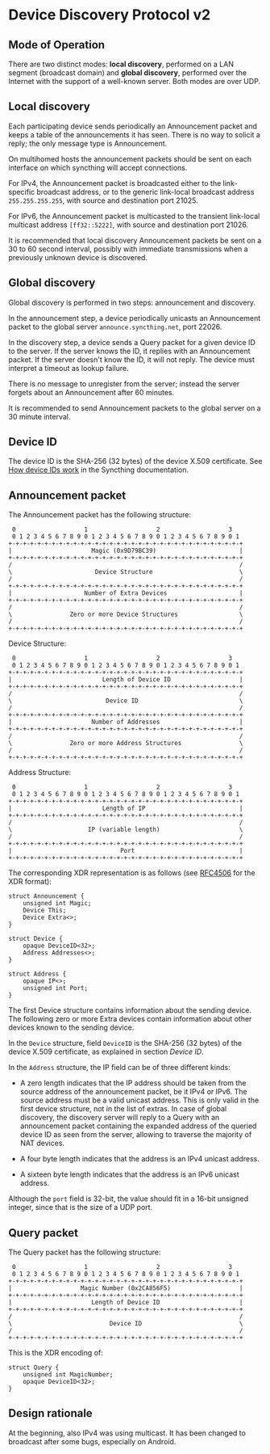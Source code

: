 Device Discovery Protocol v2
============================

Mode of Operation
-----------------

There are two distinct modes: **local discovery**, performed on a LAN
segment (broadcast domain) and **global discovery**, performed over the
Internet with the support of a well-known server. Both modes are over UDP.

Local discovery
---------------

Each participating device sends periodically an Announcement packet and keeps
a table of the announcements it has seen. There is no way to solicit a reply;
the only message type is Announcement.

On multihomed hosts the announcement packets should be sent on each
interface on which syncthing will accept connections.

For IPv4, the Announcement packet is broadcasted either to the link-specific
broadcast address, or to the generic link-local broadcast address
`255.255.255.255`, with source and destination port 21025.

For IPv6, the Announcement packet is multicasted to the transient link-local
multicast address `[ff32::5222]`, with source and destination port 21026.

It is recommended that local discovery Announcement packets be sent on
a 30 to 60 second interval, possibly with immediate transmissions when a
previously unknown device is discovered.

Global discovery
----------------

Global discovery is performed in two steps: announcement and discovery.

In the announcement step, a device periodically unicasts an Announcement
packet to the global server `announce.syncthing.net`, port 22026.

In the discovery step, a device sends a Query packet for a given device ID to
the server. If the server knows the ID, it replies with an Announcement packet.
If the server doesn't know the ID, it will not reply. The device must interpret
a timeout as lookup failure.

There is no message to unregister from the server; instead the server forgets
about an Announcement after 60 minutes.

It is recommended to send Announcement packets to the global server on a 30
minute interval.

Device ID
---------

The device ID is the SHA-256 (32 bytes) of the device X.509 certificate.
See [How device IDs work] in the Syncthing documentation.

Announcement packet
-------------------

The Announcement packet has the following structure:

     0                   1                   2                   3
     0 1 2 3 4 5 6 7 8 9 0 1 2 3 4 5 6 7 8 9 0 1 2 3 4 5 6 7 8 9 0 1
    +-+-+-+-+-+-+-+-+-+-+-+-+-+-+-+-+-+-+-+-+-+-+-+-+-+-+-+-+-+-+-+-+
    |                      Magic (0x9D79BC39)                       |
    +-+-+-+-+-+-+-+-+-+-+-+-+-+-+-+-+-+-+-+-+-+-+-+-+-+-+-+-+-+-+-+-+
    /                                                               /
    \                       Device Structure                        \
    /                                                               /
    +-+-+-+-+-+-+-+-+-+-+-+-+-+-+-+-+-+-+-+-+-+-+-+-+-+-+-+-+-+-+-+-+
    |                    Number of Extra Devices                    |
    +-+-+-+-+-+-+-+-+-+-+-+-+-+-+-+-+-+-+-+-+-+-+-+-+-+-+-+-+-+-+-+-+
    /                                                               /
    \                Zero or more Device Structures                 \
    /                                                               /
    +-+-+-+-+-+-+-+-+-+-+-+-+-+-+-+-+-+-+-+-+-+-+-+-+-+-+-+-+-+-+-+-+

Device Structure:

     0                   1                   2                   3
     0 1 2 3 4 5 6 7 8 9 0 1 2 3 4 5 6 7 8 9 0 1 2 3 4 5 6 7 8 9 0 1
    +-+-+-+-+-+-+-+-+-+-+-+-+-+-+-+-+-+-+-+-+-+-+-+-+-+-+-+-+-+-+-+-+
    |                         Length of Device ID                   |
    +-+-+-+-+-+-+-+-+-+-+-+-+-+-+-+-+-+-+-+-+-+-+-+-+-+-+-+-+-+-+-+-+
    /                                                               /
    \                          Device ID                            \
    /                                                               /
    +-+-+-+-+-+-+-+-+-+-+-+-+-+-+-+-+-+-+-+-+-+-+-+-+-+-+-+-+-+-+-+-+
    |                      Number of Addresses                      |
    +-+-+-+-+-+-+-+-+-+-+-+-+-+-+-+-+-+-+-+-+-+-+-+-+-+-+-+-+-+-+-+-+
    /                                                               /
    \                Zero or more Address Structures                \
    /                                                               /
    +-+-+-+-+-+-+-+-+-+-+-+-+-+-+-+-+-+-+-+-+-+-+-+-+-+-+-+-+-+-+-+-+

Address Structure:

     0                   1                   2                   3
     0 1 2 3 4 5 6 7 8 9 0 1 2 3 4 5 6 7 8 9 0 1 2 3 4 5 6 7 8 9 0 1
    +-+-+-+-+-+-+-+-+-+-+-+-+-+-+-+-+-+-+-+-+-+-+-+-+-+-+-+-+-+-+-+-+
    |                         Length of IP                          |
    +-+-+-+-+-+-+-+-+-+-+-+-+-+-+-+-+-+-+-+-+-+-+-+-+-+-+-+-+-+-+-+-+
    /                                                               /
    \                     IP (variable length)                      \
    /                                                               /
    +-+-+-+-+-+-+-+-+-+-+-+-+-+-+-+-+-+-+-+-+-+-+-+-+-+-+-+-+-+-+-+-+
    |                              Port                             |
    +-+-+-+-+-+-+-+-+-+-+-+-+-+-+-+-+-+-+-+-+-+-+-+-+-+-+-+-+-+-+-+-+

The corresponding XDR representation is as follows (see [RFC4506] for the XDR
format):

    struct Announcement {
        unsigned int Magic;
        Device This;
        Device Extra<>;
    }

    struct Device {
        opaque DeviceID<32>;
        Address Addresses<>;
    }

    struct Address {
        opaque IP<>;
        unsigned int Port;
    }

The first Device structure contains information about the sending device.
The following zero or more Extra devices contain information about other
devices known to the sending device.

In the `Device` structure, field `DeviceID` is the SHA-256 (32 bytes) of the
device X.509 certificate, as explained in section _Device ID_.

In the `Address` structure, the IP field can be of three different kinds:

 - A zero length indicates that the IP address should be taken from the
   source address of the announcement packet, be it IPv4 or IPv6. The
   source address must be a valid unicast address. This is only valid
   in the first device structure, not in the list of extras. In case of
   global discovery, the discovery server will reply to a Query with an
   announcement packet containing the expanded address of the queried
   device ID as seen from the server, allowing to traverse the majority of
   NAT devices.

 - A four byte length indicates that the address is an IPv4 unicast
   address.

 - A sixteen byte length indicates that the address is an IPv6 unicast
   address.

Although the `port` field is 32-bit, the value should fit in a 16-bit unsigned
integer, since that is the size of a UDP port.

Query packet
------------

The Query packet has the following structure:

     0                   1                   2                   3
     0 1 2 3 4 5 6 7 8 9 0 1 2 3 4 5 6 7 8 9 0 1 2 3 4 5 6 7 8 9 0 1
    +-+-+-+-+-+-+-+-+-+-+-+-+-+-+-+-+-+-+-+-+-+-+-+-+-+-+-+-+-+-+-+-+
    |                   Magic Number (0x2CA856F5)                   |
    +-+-+-+-+-+-+-+-+-+-+-+-+-+-+-+-+-+-+-+-+-+-+-+-+-+-+-+-+-+-+-+-+
    |                      Length of Device ID                      |
    +-+-+-+-+-+-+-+-+-+-+-+-+-+-+-+-+-+-+-+-+-+-+-+-+-+-+-+-+-+-+-+-+
    /                                                               /
    \                           Device ID                           \
    /                                                               /
    +-+-+-+-+-+-+-+-+-+-+-+-+-+-+-+-+-+-+-+-+-+-+-+-+-+-+-+-+-+-+-+-+

This is the XDR encoding of:

    struct Query {
        unsigned int MagicNumber;
        opaque DeviceID<32>;
    }

Design rationale
----------------

At the beginning, also IPv4 was using multicast. It has been changed to
broadcast after some bugs, especially on Android.

[How device IDs work]: https://discourse.syncthing.net/t/how-device-ids-work/365
[RFC4506]: http://tools.ietf.org/html/rfc4506

